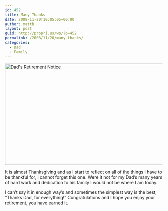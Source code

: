 ```yaml
---
id: 452
title: Many Thanks
date: 2008-11-20T10:05:05+00:00
author: matth
layout: post
guid: http://propri.us/wp/?p=452
permalink: /2008/11/20/many-thanks/
categories:
  - Dad
  - Family
---
```

[<img class="size-medium wp-image-453" title="dad-retirement" src="http://192.241.192.98/wp-content/uploads/2008/11/dad-retirement-300x162.jpg" alt="Dad's Retirement Notice" width="600" height="324" srcset="http://localhost/wp-content/uploads/2008/11/dad-retirement-300x162.jpg 300w, http://localhost/wp-content/uploads/2008/11/dad-retirement-768x416.jpg 768w, http://localhost/wp-content/uploads/2008/11/dad-retirement-1024x554.jpg 1024w" sizes="(max-width: 600px) 100vw, 600px" />](http://localhost/wp-content/uploads/2008/11/dad-retirement.jpg)

It is almost Thanksgiving and as I start to reflect on all of the things I have to be thankful for, I cannot forget this one. Were it not for my Dad&#8217;s many years of hard work and dedication to his family I would not be where I am today.

I can&#8217;t say it in enough way&#8217;s and sometimes the simplest way is the best, &#8220;Thanks Dad, for everything!&#8221; Congratulations and I hope you enjoy your retirement, you have earned it.

<span style="color: #0000ee; text-decoration: underline;"><br /> </span>